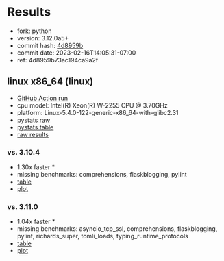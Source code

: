 # Results

- fork: python
- version: 3.12.0a5+
- commit hash: [4d8959b](https://github.com/python/cpython/commit/4d8959b)
- commit date: 2023-02-16T14:05:31-07:00
- ref: 4d8959b73ac194ca9a2f

## linux x86_64 (linux)

- [GitHub Action run](https://github.com/faster-cpython/benchmarking/actions/runs/4198868914)
- cpu model: Intel(R) Xeon(R) W-2255 CPU @ 3.70GHz
- platform: Linux-5.4.0-122-generic-x86_64-with-glibc2.31
- [pystats raw](bm-20230216-linux-x86_64-python-4d8959b73ac194ca9a2f-3.12.0a5%2B-4d8959b-pystats.json)
- [pystats table](bm-20230216-linux-x86_64-python-4d8959b73ac194ca9a2f-3.12.0a5%2B-4d8959b-pystats.md)
- [raw results](bm-20230216-linux-x86_64-python-4d8959b73ac194ca9a2f-3.12.0a5%2B-4d8959b.json)

### vs. 3.10.4

- 1.30x faster \*
- missing benchmarks: comprehensions, flaskblogging, pylint
- [table](bm-20230216-linux-x86_64-python-4d8959b73ac194ca9a2f-3.12.0a5%2B-4d8959b-vs-3.10.4.md)
- [plot](bm-20230216-linux-x86_64-python-4d8959b73ac194ca9a2f-3.12.0a5%2B-4d8959b-vs-3.10.4.png)

### vs. 3.11.0

- 1.04x faster \*
- missing benchmarks: asyncio_tcp_ssl, comprehensions, flaskblogging, pylint, richards_super, tomli_loads, typing_runtime_protocols
- [table](bm-20230216-linux-x86_64-python-4d8959b73ac194ca9a2f-3.12.0a5%2B-4d8959b-vs-3.11.0.md)
- [plot](bm-20230216-linux-x86_64-python-4d8959b73ac194ca9a2f-3.12.0a5%2B-4d8959b-vs-3.11.0.png)

